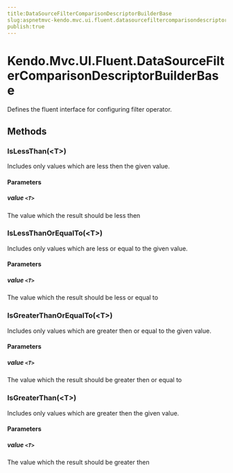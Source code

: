 ```yaml
---
title:DataSourceFilterComparisonDescriptorBuilderBase
slug:aspnetmvc-kendo.mvc.ui.fluent.datasourcefiltercomparisondescriptorbuilderbase
publish:true
---
```


# Kendo.Mvc.UI.Fluent.DataSourceFilterComparisonDescriptorBuilderBase

Defines the fluent interface for configuring filter operator.

## Methods

### IsLessThan(\<T\>)
Includes only values which are less then the given value.

#### Parameters

##### value `<T>`
The value which the result should be less then

### IsLessThanOrEqualTo(\<T\>)
Includes only values which are less or equal to the given value.

#### Parameters

##### value `<T>`
The value which the result should be less or equal to

### IsGreaterThanOrEqualTo(\<T\>)
Includes only values which are greater then or equal to the given value.

#### Parameters

##### value `<T>`
The value which the result should be greater then or equal to

### IsGreaterThan(\<T\>)
Includes only values which are greater then the given value.

#### Parameters

##### value `<T>`
The value which the result should be greater then